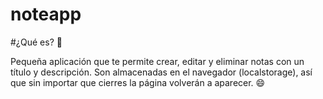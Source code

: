 # noteapp
 
#¿Qué es? 🤔

Pequeña aplicación que te permite crear, editar y eliminar notas con un título y descripción.
Son almacenadas en el navegador (localstorage), así que sin importar que cierres la página volverán a aparecer. 😄